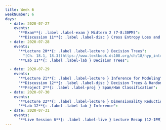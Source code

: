 ```yaml
---
title: Week 6
weekNumber: 6
days:
  - date: 2020-07-27
    events:
      "**Exam**{: .label .label-exam } Midterm 2 (7-8:30PM)":
      "**Discussion 11**{: .label .label-disc } Cross Entropy Loss and Classification":
  - date: 2020-07-28
    events:
      "**Lecture 20**{: .label .label-lecture } Decision Trees":
        "[Ch. 18.1, 18.3](https://www.textbook.ds100.org/ch/18/hyp_intro.html)"
      "**Lab 11**{: .label .label-lab } Decision Trees":

  - date: 2020-07-29
    events:
      "**Lecture 21**{: .label .label-lecture } Inference for Modeling":
      "**Discussion 12**{: .label .label-disc } Decision Trees & Random Forests":
      "**Project 2**{: .label .label-proj } Spam/Ham Classification":
  - date: 2020-07-30
    events:
      "**Lecture 22**{: .label .label-lecture } Dimensionality Reduction":
      "**Lab 12**{: .label .label-lab } Inference":
  - date: 2020-07-31
    events:
      "**Live Session 6**{: .label .label-live } Lecture Recap (12-1PM)":
---
```

